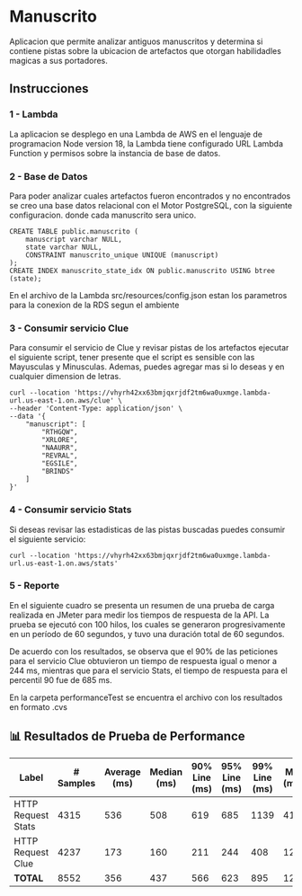 # Manuscrito

Aplicacion que permite analizar antiguos manuscritos y determina si contiene pistas sobre la ubicacion de artefactos que otorgan habilidadles magicas a sus portadores.

## Instrucciones

### 1 - Lambda

La aplicacion se desplego en una Lambda de AWS en el lenguaje de programacion Node version 18, la Lambda tiene configurado URL Lambda Function y permisos sobre la instancia de base de datos.

### 2 - Base de Datos

Para poder analizar cuales artefactos fueron encontrados y no encontrados se creo una base datos relacional con el Motor PostgreSQL, con la siguiente configuracion. donde cada manuscrito sera unico.

    CREATE TABLE public.manuscrito (
        manuscript varchar NULL,
        state varchar NULL,
        CONSTRAINT manuscrito_unique UNIQUE (manuscript)
    );
    CREATE INDEX manuscrito_state_idx ON public.manuscrito USING btree (state);

En el archivo de la Lambda src/resources/config.json estan los parametros para la conexion de la RDS segun el ambiente

### 3 - Consumir servicio Clue

Para consumir el servicio de Clue y revisar pistas de los artefactos ejecutar el siguiente script, tener presente que el script es sensible con las Mayusculas y Minusculas. Ademas, puedes agregar mas si lo deseas y en cualquier dimension de letras.

    curl --location 'https://vhyrh42xx63bmjqxrjdf2tm6wa0uxmge.lambda-url.us-east-1.on.aws/clue' \
    --header 'Content-Type: application/json' \
    --data '{
        "manuscript": [
            "RTHGQW",
            "XRLORE",
            "NAAURR",
            "REVRAL",
            "EGSILE",
            "BRINDS"
        ]
    }'

### 4 - Consumir servicio Stats

Si deseas revisar las estadisticas de las pistas buscadas puedes consumir el siguiente servicio:

    curl --location 'https://vhyrh42xx63bmjqxrjdf2tm6wa0uxmge.lambda-url.us-east-1.on.aws/stats'


### 5 - Reporte

En el siguiente cuadro se presenta un resumen de una prueba de carga realizada en JMeter para medir los tiempos de respuesta de la API. La prueba se ejecutó con 100 hilos, los cuales se generaron progresivamente en un período de 60 segundos, y tuvo una duración total de 60 segundos.

De acuerdo con los resultados, se observa que el 90% de las peticiones para el servicio Clue obtuvieron un tiempo de respuesta igual o menor a 244 ms, mientras que para el servicio Stats, el tiempo de respuesta para el percentil 90 fue de 685 ms.

En la carpeta performanceTest se encuentra el archivo con los resultados en formato .cvs

## 📊 Resultados de Prueba de Performance

| Label               | # Samples | Average (ms) | Median (ms) | 90% Line (ms) | 95% Line (ms) | 99% Line (ms) | Min (ms) | Max (ms) | Error % | Throughput (req/s) | Received KB/sec | Sent KB/sec |
|---------------------|-----------|---------------|--------------|----------------|----------------|----------------|----------|----------|---------|---------------------|-----------------|--------------|
| HTTP Request Stats  | 4315      | 536           | 508          | 619            | 685            | 1139           | 411      | 2785     | 39977%  | 6,939.642           | 24.48           | 11.32        |
| HTTP Request Clue   | 4237      | 173           | 160          | 211            | 244            | 408            | 122      | 2309     | 41232%  | 7,106.676           | 22.17           | 25.96        |
| **TOTAL**           | 8552      | 356           | 437          | 566            | 623            | 895            | 122      | 2785     | 40599%  | 13,753.840          | 45.74           | 36.21        |
